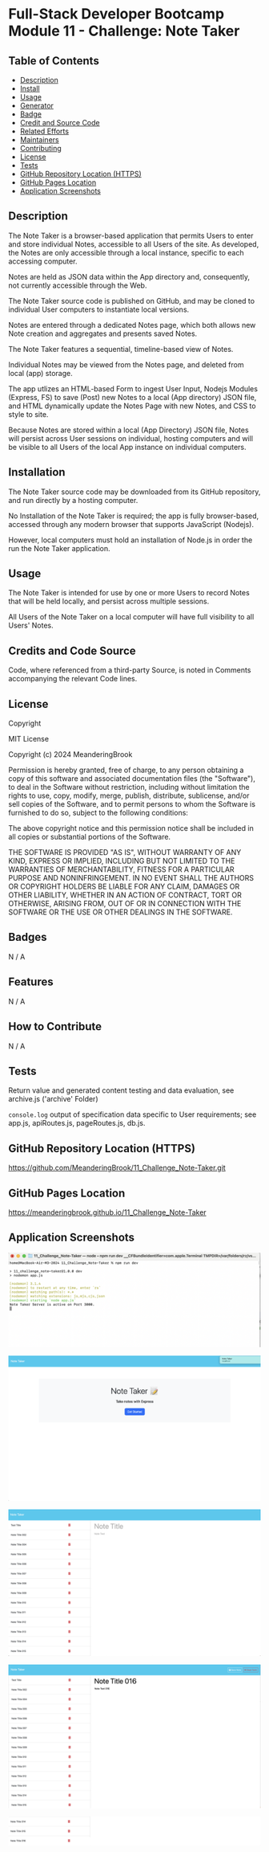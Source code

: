 # Full-Stack Developer Bootcamp Module 11 - Challenge: Note Taker

## Table of Contents

- [Description](#description)
- [Install](#install)
- [Usage](#usage)
- [Generator](#generator)
- [Badge](#badge)
- [Credit and Source Code](#credits-and-code-source)
- [Related Efforts](#related-efforts)
- [Maintainers](#maintainers)
- [Contributing](#contributing)
- [License](#license)
- [Tests](#tests)
- [GitHub Repository Location (HTTPS)](#github-repository-location-https)
- [GitHub Pages Location](#github-pages-location)
- [Application Screenshots](#application-screenshots) 


## Description

The Note Taker is a browser-based application that permits Users to enter and store individual Notes, accessible to all Users of the site. As developed, the Notes are only accessible through a local instance, specific to each accessing computer.

Notes are held as JSON data within the App directory and, consequently, not currently accessible through the Web.

The Note Taker source code is published on GitHub, and may be cloned to individual User computers to instantiate local versions.

Notes are entered through a dedicated  Notes page, which both allows new Note creation and aggregates and presents saved Notes.

The Note Taker features a sequential, timeline-based view of Notes.

Individual Notes may be viewed from the Notes page, and deleted from local (app) storage.

The app utlizes an HTML-based Form to ingest User Input, Nodejs Modules (Express, FS) to save (Post) new Notes to a local (App directory) JSON file, and HTML dynamically update the Notes Page with new Notes, and CSS to style to site. 

Because Notes are stored within a local (App Directory) JSON file, Notes will persist across User sessions on individual, hosting computers and will be visible to all Users of the local App instance on individual computers.


## Installation

The Note Taker source code may be downloaded from its GitHub repository, and run directly by a hosting computer.

No Installation of the Note Taker is required; the app is fully browser-based, accessed through any modern browser that supports JavaScript (Nodejs).

However, local computers must hold an installation of Node.js in order the run the Note Taker application.


## Usage

The Note Taker is intended for use by one or more Users to record Notes that will be held locally, and persist across multiple sessions. 

All Users of the Note Taker on a local computer will have full visibility to all Users' Notes.


## Credits and Code Source

Code, where referenced from a third-party Source, is noted in Comments accompanying the relevant Code lines.


## License

Copyright <YEAR> <COPYRIGHT Chris Milazzo>


MIT License

Copyright (c) 2024 MeanderingBrook

Permission is hereby granted, free of charge, to any person obtaining a copy
of this software and associated documentation files (the "Software"), to deal
in the Software without restriction, including without limitation the rights
to use, copy, modify, merge, publish, distribute, sublicense, and/or sell
copies of the Software, and to permit persons to whom the Software is
furnished to do so, subject to the following conditions:

The above copyright notice and this permission notice shall be included in all
copies or substantial portions of the Software.

THE SOFTWARE IS PROVIDED "AS IS", WITHOUT WARRANTY OF ANY KIND, EXPRESS OR
IMPLIED, INCLUDING BUT NOT LIMITED TO THE WARRANTIES OF MERCHANTABILITY,
FITNESS FOR A PARTICULAR PURPOSE AND NONINFRINGEMENT. IN NO EVENT SHALL THE
AUTHORS OR COPYRIGHT HOLDERS BE LIABLE FOR ANY CLAIM, DAMAGES OR OTHER
LIABILITY, WHETHER IN AN ACTION OF CONTRACT, TORT OR OTHERWISE, ARISING FROM,
OUT OF OR IN CONNECTION WITH THE SOFTWARE OR THE USE OR OTHER DEALINGS IN THE
SOFTWARE.


## Badges

N / A


## Features

N / A


## How to Contribute

N / A


## Tests

Return value and generated content testing and data evaluation, see archive.js ('archive' Folder)

`console.log` output of specification data specific to User requirements; see app.js, apiRoutes.js, pageRoutes.js, db.js.


## GitHub Repository Location (HTTPS)

https://github.com/MeanderingBrook/11_Challenge_Note-Taker.git


## GitHub Pages Location

https://meanderingbrook.github.io/11_Challenge_Note-Taker


## Application Screenshots

![Note Taker: Nodejs App Server Initialization - Screenshot 01](./public/assets/images/Note-Taker_Nodejs-App_Screenshot-01_Server-Initialization.png?raw=true "Note Taker: Nodejs App Server Initialization")

![Note Taker: Nodejs App Homepage - Screenshot 02](./public/assets/images/Note-Taker_Nodejs-App_Screenshot-02_Homepage.png?raw=true "Note Taker: Nodejs App Homepage")

![Note Taker: Nodejs App Notes Page - Screenshot 03](./public/assets/images/Note-Taker_Nodejs-App_Screenshot-03_Notes-Page.png?raw=true "Note Taker: Nodejs App Notes Page")

![Note Taker: Nodejs App Create Note - Screenshot 04](./public/assets/images/Note-Taker_Nodejs-App_Screenshot-04_Create-Note.png?raw=true "Note Taker: Nodejs App Create Note")

![Note Taker: Nodejs App New Note Saved](./public/assets/images/Note-Taker_Nodejs-App_Screenshot-05_New-Note-Saved.png?raw-true "Note Taker: Nodejs App New Note Saved")